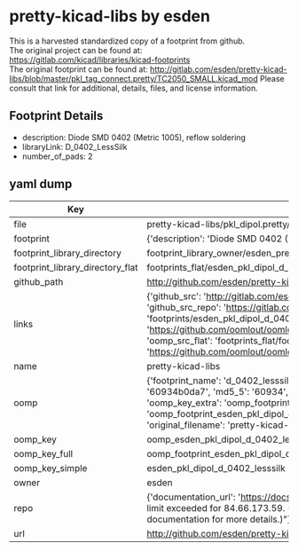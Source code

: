 # pretty-kicad-libs by esden  
This is a harvested standardized copy of a footprint from github.  
The original project can be found at:  
https://gitlab.com/kicad/libraries/kicad-footprints  
The original footprint can be found at:
http://gitlab.com/esden/pretty-kicad-libs/blob/master/pkl_tag_connect.pretty/TC2050_SMALL.kicad_mod
Please consult that link for additional, details, files, and license information.  
## Footprint Details
* description: Diode SMD 0402 (Metric 1005), reflow soldering  
* libraryLink: D_0402_LessSilk  
* number_of_pads: 2  
## yaml dump  
| Key | Value |  
| --- | --- |  
| file | pretty-kicad-libs/pkl_dipol.pretty/D_0402_LessSilk.kicad_mod |  
| footprint | {'description': 'Diode SMD 0402 (Metric 1005), reflow soldering', 'libraryLink': 'D_0402_LessSilk', 'number_of_pads': 2} |  
| footprint_library_directory | footprint_library_owner/esden_pretty-kicad-libs |  
| footprint_library_directory_flat | footprints_flat/esden_pkl_dipol_d_0402_lesssilk/working |  
| github_path | http://github.com/esden/pretty-kicad-libs/blob/master/pkl_dipol.pretty/D_0402_LessSilk.kicad_mod |  
| links | {'github_src': 'http://gitlab.com/esden/pretty-kicad-libs/blob/master/pkl_tag_connect.pretty/TC2050_SMALL.kicad_mod', 'github_src_repo': 'https://gitlab.com/kicad/libraries/kicad-footprints', 'oomp_bot': 'footprints/esden_pkl_dipol_d_0402_lesssilk/working', 'oomp_bot_github': 'https://github.com/oomlout/oomlout_oomp_footprint_bot/tree/main/footprints/esden_pkl_dipol_d_0402_lesssilk/working', 'oomp_src_flat': 'footprints_flat/footprints_flat/esden_pkl_dipol_d_0402_lesssilk/working', 'oomp_src_flat_github': 'https://github.com/oomlout/oomlout_oomp_footprint_src/tree/main/footprints_flat/esden_pkl_dipol_d_0402_lesssilk/working'} |  
| name | pretty-kicad-libs |  
| oomp | {'footprint_name': 'd_0402_lesssilk', 'library_name': 'pkl_dipol', 'md5': '60934b0da75178cd807eb96d9bc79fb5', 'md5_10': '60934b0da7', 'md5_5': '60934', 'md5_6': '60934b', 'oomp_key': 'oomp_esden_pkl_dipol_d_0402_lesssilk', 'oomp_key_extra': 'oomp_footprint_esden_pkl_dipol_d_0402_lesssilk', 'oomp_key_full': 'oomp_footprint_esden_pkl_dipol_d_0402_lesssilk_60934b', 'oomp_key_simple': 'esden_pkl_dipol_d_0402_lesssilk', 'original_filename': 'pretty-kicad-libs/pkl_dipol.pretty/D_0402_LessSilk.kicad_mod', 'owner_name': 'esden'} |  
| oomp_key | oomp_esden_pkl_dipol_d_0402_lesssilk |  
| oomp_key_full | oomp_footprint_esden_pkl_dipol_d_0402_lesssilk |  
| oomp_key_simple | esden_pkl_dipol_d_0402_lesssilk |  
| owner | esden |  
| repo | {'documentation_url': 'https://docs.github.com/rest/overview/resources-in-the-rest-api#rate-limiting', 'message': "API rate limit exceeded for 84.66.173.59. (But here's the good news: Authenticated requests get a higher rate limit. Check out the documentation for more details.)"} |  
| url | http://github.com/esden/pretty-kicad-libs |  

